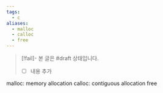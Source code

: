 ```yaml
---
tags:
  - c
aliases:
  - malloc
  - calloc
  - free
---
```

> [!fail]- 본 글은 #draft 상태입니다.
> - [ ] 내용 추가

malloc: memory allocation
calloc: contiguous allocation
free
